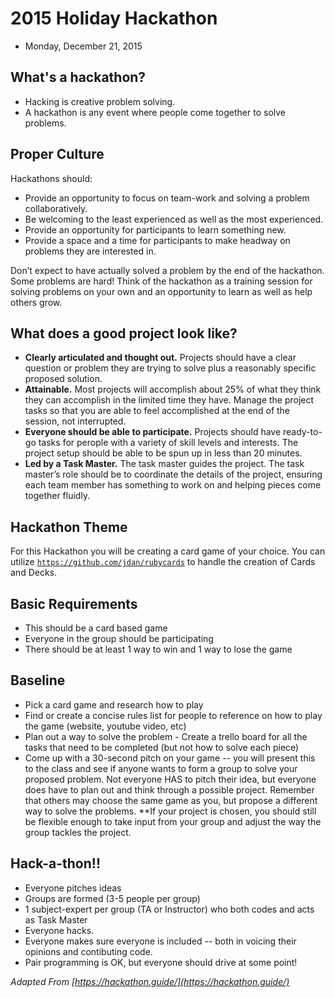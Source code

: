 # 2015 Holiday Hackathon 
- Monday, December 21, 2015

## What's a hackathon?
- Hacking is creative problem solving.
- A hackathon is any event where people come together to solve problems. 

## Proper Culture
Hackathons should:
- Provide an opportunity to focus on team-work and solving a problem collaboratively.
- Be welcoming to the least experienced as well as the most experienced.
- Provide an opportunity for participants to learn something new.
- Provide a space and a time for participants to make headway on problems they are interested in.

Don’t expect to have actually solved a problem by the end of the hackathon. Some problems are hard! Think of the hackathon as a training session for solving problems on your own and an opportunity to learn as well as help others grow.

## What does a good project look like?
- **Clearly articulated and thought out.** Projects should have a clear question or problem they are trying to solve plus a reasonably specific proposed solution.
- **Attainable.** Most projects will accomplish about 25% of what they think they can accomplish in the limited time they have. Manage the project tasks so that you are able to feel accomplished at the end of the session, not interrupted.
- **Everyone should be able to participate.** Projects should have ready-to-go tasks for perople with a variety of skill levels and interests. The project setup should be able to be spun up in less than 20 minutes. 
- **Led by a Task Master.** The task master guides the project. The task master’s role should be to coordinate the details of the project, ensuring each team member has something to work on and helping pieces come together fluidly.

## Hackathon Theme
For this Hackathon you will be creating a card game of your choice. You can utilize [`https://github.com/jdan/rubycards`](https://github.com/jdan/rubycards) to handle the creation of Cards and Decks.

## Basic Requirements
- This should be a card based game
- Everyone in the group should be participating
- There should be at least 1 way to win and 1 way to lose the game

## Baseline
- Pick a card game and research how to play
- Find or create a concise rules list for people to reference on how to play the game (website, youtube video, etc)
- Plan out a way to solve the problem - Create a trello board for all the tasks that need to be completed (but not how to solve each piece)
- Come up with a 30-second pitch on your game -- you will present this to the class and see if anyone wants to form a group to solve your proposed problem. Not everyone HAS to pitch their idea, but everyone does have to plan out and think through a possible project. Remember that others may choose the same game as you, but propose a different way to solve the problems. **If your project is chosen, you should still be flexible enough to take input from your group and adjust the way the group tackles the project.

## Hack-a-thon!!
- Everyone pitches ideas
- Groups are formed (3-5 people per group)
- 1 subject-expert per group (TA or Instructor) who both codes and acts as Task Master
- Everyone hacks. 
- Everyone makes sure everyone is included -- both in voicing their opinions and contibuting code.
- Pair programming is OK, but everyone should drive at some point!

<!--
## Extensions
- Create an AI to play the game (smart or not -- A random AI is still AI!)
- Create a leader board to track high scores between games
- Put in an [Easter Egg](http://www.businessinsider.com/best-video-game-easter-eggs-ever-2014-7) in your game
-->






_Adapted From [https://hackathon.guide/](https://hackathon.guide/)_
